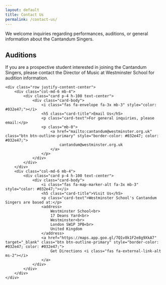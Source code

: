 ```yaml
---
layout: default
title: Contact Us
permalink: /contact-us/
---
```


We welcome inquiries regarding performances, auditions, or general information about the Cantandum Singers.

## Auditions

If you are a prospective student interested in joining the Cantandum Singers, please contact the Director of Music at Westminster School for audition information.

<section class="container my-5 py-5">
    
    <div class="row justify-content-center">
        <div class="col-md-6 mb-4">
            <div class="card p-4 h-100 text-center">
                <div class="card-body">
                    <i class="fas fa-envelope fa-3x mb-3" style="color: #032e47;"></i>
                    <h5 class="card-title">Email Us</h5>
                    <p class="card-text">For general inquiries, please email:</p>
                    <p class="mb-0">
                        <a href="mailto:cantandum@westminster.org.uk" class="btn btn-outline-primary" style="border-color: #032e47; color: #032e47;">
                            cantandum@westminster.org.uk
                        </a>
                    </p>
                </div>
            </div>
        </div>
        <div class="col-md-6 mb-4">
            <div class="card p-4 h-100 text-center">
                <div class="card-body">
                    <i class="fas fa-map-marker-alt fa-3x mb-3" style="color: #032e47;"></i>
                    <h5 class="card-title">Visit Us</h5>
                    <p class="card-text">Westminster School's Cantandum Singers are based at:</p>
                    <address>
                        Westminster School<br>
                        17 Deans Yard<br>
                        Westminster<br>
                        London SW1P 3PB<br>
                        United Kingdom
                    </address>
                    <a href="https://maps.app.goo.gl/7Q1v8k1F2e8g9XkA7" target="_blank" class="btn btn-outline-primary" style="border-color: #032e47; color: #032e47;">
                        Get Directions <i class="fas fa-external-link-alt ms-2"></i>
                    </a>
                </div>
            </div>
        </div>
    </div>
</section>